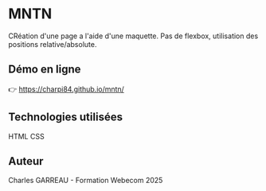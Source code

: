 # MNTN
 CRéation d'une page a l'aide d'une maquette. Pas de flexbox, utilisation des positions relative/absolute.
 ## Démo en ligne
 👉
 https://charpi84.github.io/mntn/
 ## Technologies utilisées
 HTML
 CSS
 ## Auteur
 Charles GARREAU - Formation Webecom 2025
